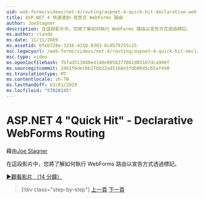 ```yaml
---
uid: web-forms/videos/net-4/routing/aspnet-4-quick-hit-declarative-webforms-routing
title: ASP.NET 4 快速達到-宣告式 WebForms 路由
author: JoeStagner
description: 在這段影片中，您將了解如何執行 WebForms 路由以宣告方式透過標記。
ms.author: riande
ms.date: 11/11/2009
ms.assetid: bfeb728e-3216-4310-8303-6cdb79255c15
msc.legacyurl: /web-forms/videos/net-4/routing/aspnet-4-quick-hit-declarative-webforms-routing
msc.type: video
ms.openlocfilehash: 7bfad513040e4140e0058277002d03107dca990f
ms.sourcegitcommit: 24b1f6decbb17bb22a45166e5fdb0845c65af498
ms.translationtype: MT
ms.contentlocale: zh-TW
ms.lasthandoff: 03/01/2019
ms.locfileid: "57028145"
---
```

<a name="aspnet-4-quick-hit---declarative-webforms-routing"></a>ASP.NET 4 "Quick Hit" - Declarative WebForms Routing
====================
藉由[Joe Stagner](https://github.com/JoeStagner)

在這段影片中，您將了解如何執行 WebForms 路由以宣告方式透過標記。 

[&#9654;觀看影片 （14 分鐘）](https://channel9.msdn.com/Blogs/ASP-NET-Site-Videos/aspnet-4-quick-hit-declarative-webforms-routing)

> [!div class="step-by-step"]
> [上一頁](aspnet-4-quick-hit-imperative-webforms-routing.md)
> [下一頁](aspnet-4-quick-hit-outbound-webforms-routing.md)
